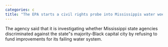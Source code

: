 ```yaml
---
categories: c
title: "The EPA starts a civil rights probe into Mississippis water woes"
---
```

The agency said that it is investigating whether Mississippi state agencies discriminated against the state"s majority-Black capital city by refusing to fund improvements for its failing water system.